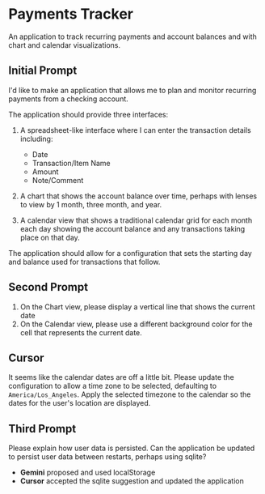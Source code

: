 # Payments Tracker

An application to track recurring payments  and account balances and with chart and calendar visualizations.

## Initial Prompt

I'd like to make an application that allows me to plan and monitor recurring payments from a checking account.

The application should provide three interfaces:

1. A spreadsheet-like interface where I can enter the transaction details including:

	- Date
	- Transaction/Item Name
	- Amount
	- Note/Comment

2. A chart that shows the account balance over time, perhaps with lenses to view by 1 month, three month, and year.

3. A calendar view that shows a traditional calendar grid for each month each day showing the account balance and any transactions taking place on that day.

The application should allow for a configuration that sets the starting day and balance used for transactions that follow.

## Second Prompt

1. On the Chart view, please display a vertical line that shows the current date
2. On the Calendar view, please use a different background color for the cell that represents the current date.

## Cursor

It seems like the calendar dates are off a little bit.  Please update the configuration to allow a time zone to be selected, defaulting to `America/Los_Angeles`.  Apply the selected timezone to the calendar so the dates for the user's location are displayed.

## Third Prompt

Please explain how user data is persisted. Can the application be updated to persist user data between restarts, perhaps using sqlite?

- **Gemini** proposed and used localStorage
- **Cursor** accepted the sqlite suggestion and updated the application



